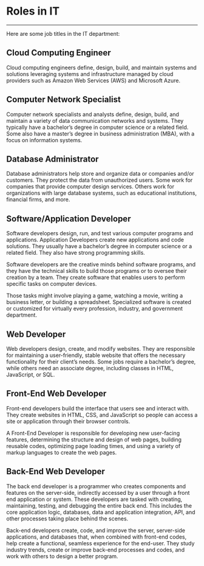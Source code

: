 # Roles in IT
___
Here are some job titles in the IT department:

## Cloud Computing Engineer
Cloud computing engineers define, design, build, and maintain systems and solutions leveraging systems and infrastructure managed by cloud providers such as Amazon Web Services (AWS) and Microsoft Azure.

## Computer Network Specialist
Computer network specialists and analysts define, design, build, and maintain a variety of data communication networks and systems. They typically have a bachelor’s degree in computer science or a related field. Some also have a master’s degree in business administration (MBA), with a focus on information systems.

## Database Administrator
Database administrators help store and organize data or companies and/or customers. They protect the data from unauthorized users. Some work for companies that provide computer design services. Others work for organizations with large database systems, such as educational institutions, financial firms, and more.

## Software/Application Developer
Software developers design, run, and test various computer programs and applications. Application Developers create new applications and code solutions. They usually have a bachelor’s degree in computer science or a related field. They also have strong programming skills.

Software developers are the creative minds behind software programs, and they have the technical skills to build those programs or to oversee their creation by a team. They create software that enables users to perform specific tasks on computer devices.

Those tasks might involve playing a game, watching a movie, writing a business letter, or building a spreadsheet. Specialized software is created or customized for virtually every profession, industry, and government department.

## Web Developer
Web developers design, create, and modify websites. They are responsible for maintaining a user-friendly, stable website that offers the necessary functionality for their client’s needs. Some jobs require a bachelor’s degree, while others need an associate degree, including classes in HTML, JavaScript, or SQL.

## Front-End Web Developer
Front-end developers build the interface that users see and interact with. They create websites in HTML, CSS, and JavaScript so people can access a site or application through their browser controls.

A Front-End Developer is responsible for developing new user-facing features, determining the structure and design of web pages, building reusable codes, optimizing page loading times, and using a variety of markup languages to create the web pages.

## Back-End Web Developer
The back end developer is a programmer who creates components and features on the server-side, indirectly accessed by a user through a front end application or system. These developers are tasked with creating, maintaining, testing, and debugging the entire back end. This includes the core application logic, databases, data and application integration, API, and other processes taking place behind the scenes.

Back-end developers create, code, and improve the server, server-side applications, and databases that, when combined with front-end codes, help create a functional, seamless experience for the end-user. They study industry trends, create or improve back-end processes and codes, and work with others to design a better program.